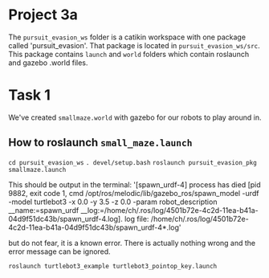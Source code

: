 # Project 3a

The `pursuit_evasion_ws` folder is a catikin workspace with one package called 'pursuit_evasion'. That package is located in `pursuit_evasion_ws/src`. This package contains `launch` and `world` folders which contain roslaunch and gazebo .world files.

# Task 1
We've created `smallmaze.world` with gazebo for our robots to play around in.

## How to roslaunch `small_maze.launch`
`cd pursuit_evasion_ws`
`. devel/setup.bash`
`roslaunch pursuit_evasion_pkg smallmaze.launch`

This should be output in the terminal:
'[spawn_urdf-4] process has died [pid 9882, exit code 1, cmd /opt/ros/melodic/lib/gazebo_ros/spawn_model -urdf -model turtlebot3 -x 0.0 -y 3.5 -z 0.0 -param robot_description __name:=spawn_urdf __log:=/home/ch/.ros/log/4501b72e-4c2d-11ea-b41a-04d9f51dc43b/spawn_urdf-4.log].
log file: /home/ch/.ros/log/4501b72e-4c2d-11ea-b41a-04d9f51dc43b/spawn_urdf-4*.log'

but do not fear, it is a known error. There is actually nothing wrong and the error message can be ignored.

`roslaunch turtlebot3_example turtlebot3_pointop_key.launch`